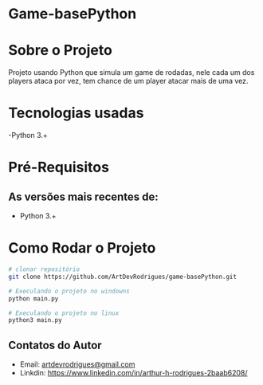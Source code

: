 # Game-basePython

# Sobre o Projeto

Projeto usando Python que simula um game de rodadas, nele cada um dos players ataca por vez, tem chance de um player atacar mais de uma vez.

# Tecnologias usadas

-Python 3.+

# Pré-Requisitos
## As versões mais recentes de:
- Python 3.+

# Como Rodar o Projeto
```bash
# clonar repositório
git clone https://github.com/ArtDevRodrigues/game-basePython.git

# Execulando o projeto no windowns
python main.py

# Execulando o projeto no linux
python3 main.py

```

## Contatos do Autor

- Email: artdevrodrigues@gmail.com
- Linkdin: https://www.linkedin.com/in/arthur-h-rodrigues-2baab6208/
